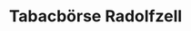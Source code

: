 ---
title: "Tabacbörse Radolfzell"
url: /radolfzell-am-bodensee/tabacboerse-radolfzell/
shop: Tabak
---